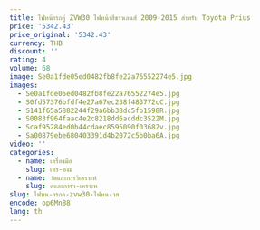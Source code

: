 ```yaml
---
title: ไฟหน้ารถคู่ ZVW30 ไฟหน้าสีขาวเลนส์ 2009-2015 สําหรับ Toyota Prius
price: '5342.43'
price_original: '5342.43'
currency: THB
discount: ''
rating: 4
volume: 68
image: Se0a1fde05ed0482fb8fe22a76552274e5.jpg
images:
  - Se0a1fde05ed0482fb8fe22a76552274e5.jpg
  - S0fd57376bfdf4e27a67ec238f483772cC.jpg
  - S141f65a5882244f29a6bb38dc5fb1598R.jpg
  - S0083f964faac4e2c8218dd6acddc3522M.jpg
  - Scaf95284ed0b44cdaec8595090f03682v.jpg
  - Sa00879ebe680403391d4b2072c5b0ba6A.jpg
video: ''
categories:
  - name: เครื่องมือ
    slug: เคร-องม
  - name: วัดและการวิเคราะห์
    slug: ดและการว-เคราะห
slug: ไฟหน-ารถค-zvw30-ไฟหน-าส
encode: op6MnB8
lang: th
---
```

  